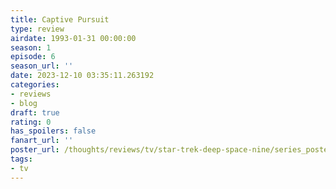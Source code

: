 ```yaml
---
title: Captive Pursuit
type: review
airdate: 1993-01-31 00:00:00
season: 1
episode: 6
season_url: ''
date: 2023-12-10 03:35:11.263192
categories:
- reviews
- blog
draft: true
rating: 0
has_spoilers: false
fanart_url: ''
poster_url: /thoughts/reviews/tv/star-trek-deep-space-nine/series_poster.jpg
tags:
- tv
---
```


